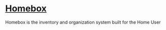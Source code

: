 # [Homebox](https://hay-kot.github.io/homebox/)

Homebox is the inventory and organization system built for the Home User
